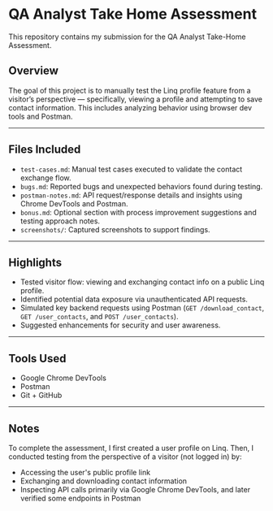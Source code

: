 # QA Analyst Take Home Assessment
This repository contains my submission for the QA Analyst Take-Home Assessment.

## Overview
The goal of this project is to manually test the Linq profile feature from a visitor’s perspective — specifically, viewing a profile and attempting to save contact information. This includes analyzing behavior using browser dev tools and Postman.

---

## Files Included
- `test-cases.md`: Manual test cases executed to validate the contact exchange flow.
- `bugs.md`: Reported bugs and unexpected behaviors found during testing.
- `postman-notes.md`: API request/response details and insights using Chrome DevTools and Postman.
- `bonus.md`: Optional section with process improvement suggestions and testing approach notes.
- `screenshots/`: Captured screenshots to support findings.

---

## Highlights
- Tested visitor flow: viewing and exchanging contact info on a public Linq profile.
- Identified potential data exposure via unauthenticated API requests.
- Simulated key backend requests using Postman (`GET /download_contact`, `GET /user_contacts`, and `POST /user_contacts`).
- Suggested enhancements for security and user awareness.

---

## Tools Used
- Google Chrome DevTools
- Postman
- Git + GitHub

---

## Notes
To complete the assessment, I first created a user profile on Linq.
Then, I conducted testing from the perspective of a visitor (not logged in) by:
- Accessing the user's public profile link
- Exchanging and downloading contact information
- Inspecting API calls primarily via Google Chrome DevTools, and later verified some endpoints in Postman

